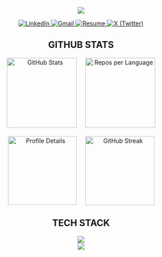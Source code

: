 <p align="center">
<img src="https://readme-typing-svg.herokuapp.com?font=Fira+Code&size=45&pause=600&color=FFB4A2&width=900&height=150&center=true&lines=🎯+Hi%2C+I'm+Durva+Kadam." />
</p>

<p align="center">
  <a href="https://www.linkedin.com/in/durva-kadam-02a22a25a/" target="_blank">
    <img src="https://img.shields.io/badge/LinkedIn-0077B5?style=for-the-badge&logo=linkedin&logoColor=white" alt="LinkedIn"/>
  </a>
  <a href="mailto:durvakadam204@gmail.com" target="_blank">
    <img src="https://img.shields.io/badge/Gmail-D14836?style=for-the-badge&logo=gmail&logoColor=white" alt="Gmail"/>
  </a>
  <a href="https://drive.google.com/file/d/1InqUW_z0zQVcFy15ORfVTn93hSoqKgWx/view" target="_blank">
    <img src="https://img.shields.io/badge/Resume-8A2BE2?style=for-the-badge&logo=readme&logoColor=white" alt="Resume"/>
  </a>
  <a href="https://x.com/durvaakadam" target="_blank">
    <img src="https://img.shields.io/badge/X-000000?style=for-the-badge&logo=x&logoColor=white" alt="X (Twitter)"/>
  </a>
</p>

<h2 align="center"> GITHUB STATS</h2>

<p align="center" style="display: flex; justify-content: center; gap: 20px; flex-wrap: wrap;">
  <!-- GitHub Stats -->
  <img height="163em" src="https://github-readme-stats.vercel.app/api?username=durvaakadam&show_icons=true&count_private=true&include_all_commits=true&theme=dark&hide_border=true" alt="GitHub Stats" />

  <!-- Repos per language -->
  <img height="163em" src="http://github-profile-summary-cards.vercel.app/api/cards/repos-per-language?username=durvaakadam&theme=dark" alt="Repos per Language" />

  <!-- Profile details -->
  <img height="160em" src="http://github-profile-summary-cards.vercel.app/api/cards/profile-details?username=durvaakadam&theme=dark" alt="Profile Details" />

  <!-- Streak -->
  <img height="161em" src="https://streak-stats.demolab.com?user=durvaakadam&locale=en&mode=daily&theme=dark&hide_border=true&border_radius=0&order=3" alt="GitHub Streak" />
</p>

<h2 align="center"> TECH STACK</h2>
<p align="center">
    <img src="https://skillicons.dev/icons?i=react,nodejs,python,js,ts,nextjs,mongodb,mysql,java,tailwind,git,github,firebase" /><br>
    <img src="https://skillicons.dev/icons?i=vscode,postman,express,flask,prisma,postgres,redis,kafka" />
</p>
